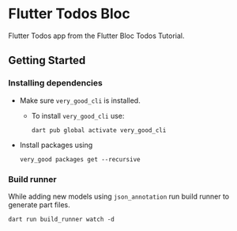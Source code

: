 # Flutter Todos Bloc

Flutter Todos app from the Flutter Bloc Todos Tutorial.

## Getting Started

### Installing dependencies

- Make sure `very_good_cli` is installed.

  - To install `very_good_cli` use:
    ```shell
    dart pub global activate very_good_cli
    ```

- Install packages using
  ```shell
  very_good packages get --recursive
  ```

### Build runner

While adding new models using `json_annotation` run build runner to generate part files.

```shell
dart run build_runner watch -d
```
